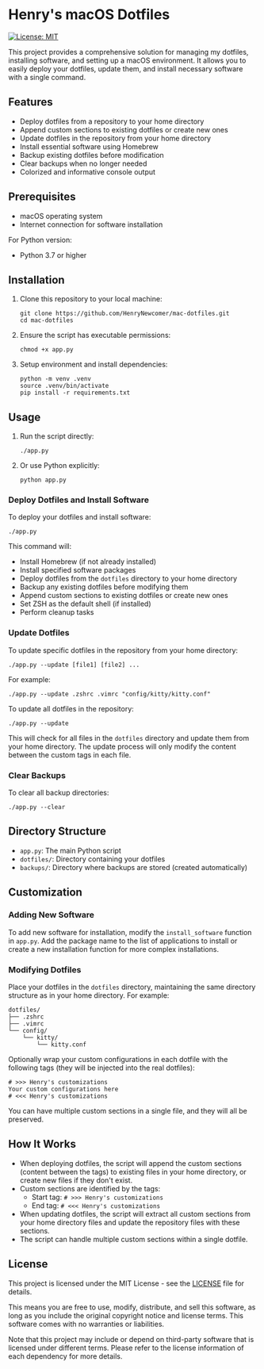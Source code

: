 # Henry's macOS Dotfiles

[![License: MIT](https://img.shields.io/badge/License-MIT-yellow.svg)](https://opensource.org/licenses/MIT)

This project provides a comprehensive solution for managing my dotfiles, installing software, and setting up a macOS environment. It allows you to easily deploy your dotfiles, update them, and install necessary software with a single command.

## Features

- Deploy dotfiles from a repository to your home directory
- Append custom sections to existing dotfiles or create new ones
- Update dotfiles in the repository from your home directory
- Install essential software using Homebrew
- Backup existing dotfiles before modification
- Clear backups when no longer needed
- Colorized and informative console output

## Prerequisites

- macOS operating system
- Internet connection for software installation

For Python version:
- Python 3.7 or higher

## Installation

1. Clone this repository to your local machine:
   ```
   git clone https://github.com/HenryNewcomer/mac-dotfiles.git
   cd mac-dotfiles
   ```

2. Ensure the script has executable permissions:
   ```
   chmod +x app.py
   ```

3. Setup environment and install dependencies:
   ```
   python -m venv .venv
   source .venv/bin/activate
   pip install -r requirements.txt
   ```

## Usage

1. Run the script directly:
   ```
   ./app.py
   ```

2. Or use Python explicitly:
   ```
   python app.py
   ```

### Deploy Dotfiles and Install Software

To deploy your dotfiles and install software:

`./app.py`

This command will:
- Install Homebrew (if not already installed)
- Install specified software packages
- Deploy dotfiles from the `dotfiles` directory to your home directory
- Backup any existing dotfiles before modifying them
- Append custom sections to existing dotfiles or create new ones
- Set ZSH as the default shell (if installed)
- Perform cleanup tasks

### Update Dotfiles

To update specific dotfiles in the repository from your home directory:

`./app.py --update [file1] [file2] ...`

For example:
```
./app.py --update .zshrc .vimrc "config/kitty/kitty.conf"
```

To update all dotfiles in the repository:

`./app.py --update`

This will check for all files in the `dotfiles` directory and update them from your home directory. The update process will only modify the content between the custom tags in each file.

### Clear Backups

To clear all backup directories:

`./app.py --clear`

## Directory Structure

- `app.py`: The main Python script
- `dotfiles/`: Directory containing your dotfiles
- `backups/`: Directory where backups are stored (created automatically)

## Customization

### Adding New Software

To add new software for installation, modify the `install_software` function in `app.py`. Add the package name to the list of applications to install or create a new installation function for more complex installations.

### Modifying Dotfiles

Place your dotfiles in the `dotfiles` directory, maintaining the same directory structure as in your home directory. For example:

```
dotfiles/
├── .zshrc
├── .vimrc
└── config/
    └── kitty/
        └── kitty.conf
```

Optionally wrap your custom configurations in each dotfile with the following tags (they will be injected into the real dotfiles):

```
# >>> Henry's customizations
Your custom configurations here
# <<< Henry's customizations
```

You can have multiple custom sections in a single file, and they will all be preserved.

## How It Works

- When deploying dotfiles, the script will append the custom sections (content between the tags) to existing files in your home directory, or create new files if they don't exist.
- Custom sections are identified by the tags:
  - Start tag: `# >>> Henry's customizations`
  - End tag: `# <<< Henry's customizations`
- When updating dotfiles, the script will extract all custom sections from your home directory files and update the repository files with these sections.
- The script can handle multiple custom sections within a single dotfile.

## License

This project is licensed under the MIT License - see the [LICENSE](LICENSE) file for details.

This means you are free to use, modify, distribute, and sell this software, as long as you include the original copyright notice and license terms. This software comes with no warranties or liabilities.

Note that this project may include or depend on third-party software that is licensed under different terms. Please refer to the license information of each dependency for more details.
